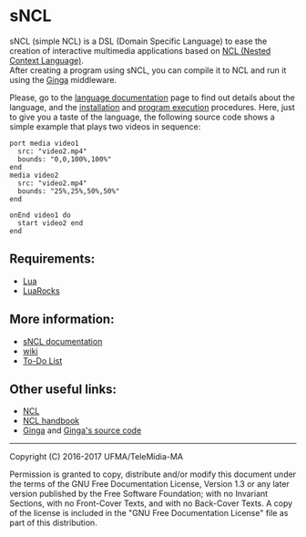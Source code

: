 # sNCL
sNCL (simple NCL) is a DSL (Domain Specific Language) to ease the creation of
interactive multimedia applications based on [NCL (Nested Context Language)](http://www.ncl.org.br).  
After creating a program using sNCL, you can compile it to NCL and run it using the [Ginga](http://www.ginga.org.br) middleware.

Please, go to the [language documentation](https://sncl.readthedocs.io/) page to find out details about the 
language, and the [installation](https://sncl.readthedocs.io/en/latest/getting-started.html#installing-sncl) and [program execution](https://sncl.readthedocs.io/en/latest/getting-started.html#running-an-sncl-program)
procedures. Here, just to give you a taste of the language, the following 
source code shows a simple example that plays two videos in sequence:

```
port media video1
  src: "video2.mp4"
  bounds: "0,0,100%,100%"
end
media video2
  src: "video2.mp4"
  bounds: "25%,25%,50%,50%"
end

onEnd video1 do
  start video2 end
end
```

## Requirements:
* [Lua](https://www.lua.org/)
* [LuaRocks](https://luarocks.org/)
 
## More information:
* [sNCL documentation](https://sncl.readthedocs.io)
* [wiki](https://github.com/TeleMidia-MA/sncl/wiki)
* [To-Do List](https://github.com/TeleMidia-MA/sncl/wiki/To-Do)

## Other useful links:
* [NCL](http://ncl.org.br)
* [NCL handbook](http://handbook.ncl.org.br)
* [Ginga](http://ginga.org.br) and [Ginga's source code](http://github.com/telemidia/ginga)

---
Copyright (C) 2016-2017 UFMA/TeleMídia-MA

Permission is granted to copy, distribute and/or modify this document under
the terms of the GNU Free Documentation License, Version 1.3 or any later
version published by the Free Software Foundation; with no Invariant
Sections, with no Front-Cover Texts, and with no Back-Cover Texts. A copy of
the license is included in the "GNU Free Documentation License" file as part
of this distribution.

